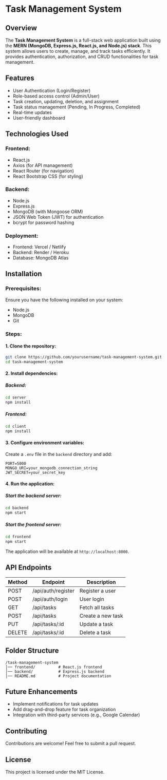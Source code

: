 # Task Management System

## Overview
The **Task Management System** is a full-stack web application built using the **MERN (MongoDB, Express.js, React.js, and Node.js) stack**. This system allows users to create, manage, and track tasks efficiently. It provides authentication, authorization, and CRUD functionalities for task management.

## Features
- User Authentication (Login/Register)
- Role-based access control (Admin/User)
- Task creation, updating, deletion, and assignment
- Task status management (Pending, In Progress, Completed)
- Real-time updates
- User-friendly dashboard

## Technologies Used
### Frontend:
- React.js
- Axios (for API management)
- React Router (for navigation)
- React Bootstrap CSS (for styling)

### Backend:
- Node.js
- Express.js
- MongoDB (with Mongoose ORM)
- JSON Web Token (JWT) for authentication
- bcrypt for password hashing

### Deployment:
- Frontend: Vercel / Netlify
- Backend: Render / Heroku
- Database: MongoDB Atlas

## Installation
### Prerequisites:
Ensure you have the following installed on your system:
- Node.js
- MongoDB
- Git

### Steps:
#### 1. Clone the repository:
```sh
git clone https://github.com/yourusername/task-management-system.git
cd task-management-system
```

#### 2. Install dependencies:
##### Backend:
```sh
cd server
npm install
```
##### Frontend:
```sh
cd client
npm install
```

#### 3. Configure environment variables:
Create a `.env` file in the `backend` directory and add:
```env
PORT=5000
MONGO_URI=your_mongodb_connection_string
JWT_SECRET=your_secret_key
```

#### 4. Run the application:
##### Start the backend server:
```sh
cd backend
npm start
```
##### Start the frontend server:
```sh
cd frontend
npm start
```

The application will be available at `http://localhost:8000`.

## API Endpoints
| Method | Endpoint           | Description          |
|--------|-------------------|----------------------|
| POST   | /api/auth/register | Register a user     |
| POST   | /api/auth/login    | User login          |
| GET    | /api/tasks         | Fetch all tasks     |
| POST   | /api/tasks         | Create a new task   |
| PUT    | /api/tasks/:id     | Update a task       |
| DELETE | /api/tasks/:id     | Delete a task       |

## Folder Structure
```
/task-management-system
│── frontend/          # React.js frontend
│── backend/           # Express.js backend
│── README.md          # Project documentation
```

## Future Enhancements
- Implement notifications for task updates
- Add drag-and-drop feature for task organization
- Integration with third-party services (e.g., Google Calendar)

## Contributing
Contributions are welcome! Feel free to submit a pull request.

## License
This project is licensed under the MIT License.

